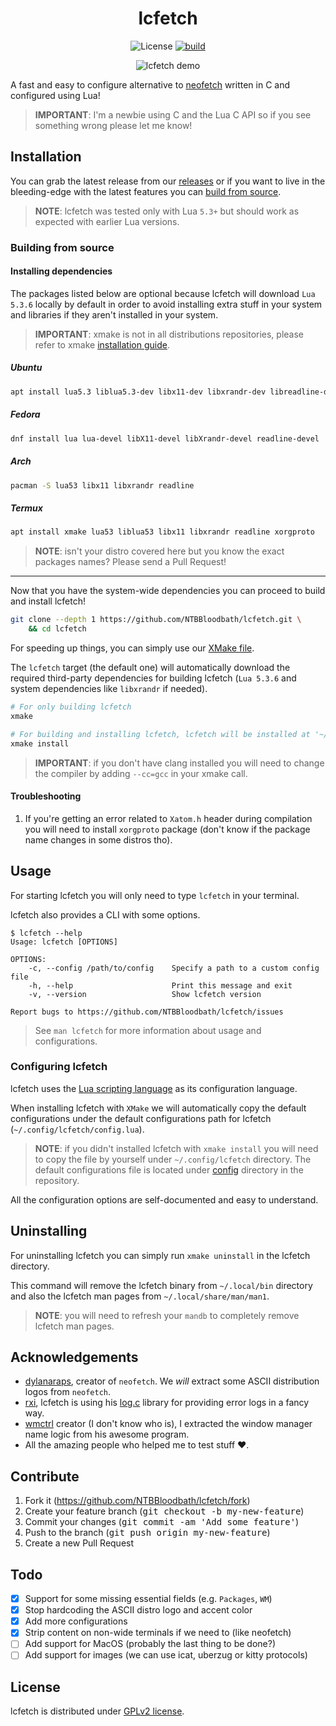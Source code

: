 <div align="center">

# lcfetch

![License](https://img.shields.io/github/license/NTBBloodbath/lcfetch?style=flat-square)
[![build](https://github.com/NTBBloodbath/lcfetch/actions/workflows/build.yml/badge.svg)](https://github.com/NTBBloodbath/lcfetch/actions/workflows/build.yml)

![lcfetch demo](https://user-images.githubusercontent.com/36456999/133947515-0116a6fe-8e1e-4c23-a181-8d055a0071e2.png)

</div>

A fast and easy to configure alternative to [neofetch](https://github.com/dylanaraps/neofetch)
written in C and configured using Lua!

> **IMPORTANT**: I'm a newbie using C and the Lua C API so if you see something wrong
> please let me know!

## Installation

You can grab the latest release from our [releases](https://github.com/NTBBloodbath/lcfetch/releases/latest)
or if you want to live in the bleeding-edge with the latest features you can [build from source](#building-from-source).

> **NOTE**: lcfetch was tested only with Lua `5.3+` but should work as expected with earlier
> Lua versions.

### Building from source

#### Installing dependencies

The packages listed below are optional because lcfetch will download `Lua 5.3.6` locally
by default in order to avoid installing extra stuff in your system and libraries if they
aren't installed in your system.

> **IMPORTANT**: xmake is not in all distributions repositories,
> please refer to xmake [installation guide](https://xmake.io/#/guide/installation).

##### Ubuntu

```sh
apt install lua5.3 liblua5.3-dev libx11-dev libxrandr-dev libreadline-dev
```

##### Fedora

```sh
dnf install lua lua-devel libX11-devel libXrandr-devel readline-devel
```

##### Arch

```sh
pacman -S lua53 libx11 libxrandr readline
```

##### Termux

```sh
apt install xmake lua53 liblua53 libx11 libxrandr readline xorgproto
```

> **NOTE**: isn't your distro covered here but you know the exact packages names? Please
> send a Pull Request!

---

Now that you have the system-wide dependencies you can proceed to build and install lcfetch!

```sh
git clone --depth 1 https://github.com/NTBBloodbath/lcfetch.git \
    && cd lcfetch
```

For speeding up things, you can simply use our [XMake file](./xmake.lua).

The `lcfetch` target (the default one) will automatically download the required
third-party dependencies for building lcfetch (`Lua 5.3.6` and system dependencies like `libxrandr` if needed).

```sh
# For only building lcfetch
xmake

# For building and installing lcfetch, lcfetch will be installed at '~/.local/bin'
xmake install
```

> **IMPORTANT**: if you don't have clang installed you will need to change the compiler
> by adding `--cc=gcc` in your xmake call.

#### Troubleshooting

1. If you're getting an error related to `Xatom.h` header during compilation you will
     need to install `xorgproto` package (don't know if the package name changes in some distros tho).

## Usage

For starting lcfetch you will only need to type `lcfetch` in your terminal.

lcfetch also provides a CLI with some options.

```
$ lcfetch --help
Usage: lcfetch [OPTIONS]

OPTIONS:
    -c, --config /path/to/config    Specify a path to a custom config file
    -h, --help                      Print this message and exit
    -v, --version                   Show lcfetch version

Report bugs to https://github.com/NTBBloodbath/lcfetch/issues
```

> See `man lcfetch` for more information about usage and configurations.

### Configuring lcfetch

lcfetch uses the [Lua scripting language](https://www.lua.org/) as its configuration
language.

When installing lcfetch with `XMake` we will automatically copy the default configurations
under the default configurations path for lcfetch (`~/.config/lcfetch/config.lua`).

> **NOTE**: if you didn't installed lcfetch with `xmake install` you will need to copy the file
> by yourself under `~/.config/lcfetch` directory. The default configurations file is
> located under [config](./config) directory in the repository.

All the configuration options are self-documented and easy to understand.

## Uninstalling

For uninstalling lcfetch you can simply run `xmake uninstall` in the lcfetch directory.

This command will remove the lcfetch binary from `~/.local/bin` directory and also
the lcfetch man pages from `~/.local/share/man/man1`.

> **NOTE**: you will need to refresh your `mandb` to completely remove lcfetch man pages.

## Acknowledgements

- [dylanaraps](https://github.com/dylanaraps), creator of `neofetch`. We _will_
  extract some ASCII distribution logos from `neofetch`.
- [rxi](https://github.com/rxi), lcfetch is using his [log.c](https://github.com/rxi/log.c)
  library for providing error logs in a fancy way.
- [wmctrl](http://tripie.sweb.cz/utils/wmctrl/) creator (I don't know who is),
  I extracted the window manager name logic from his awesome program.
- All the amazing people who helped me to test stuff :heart:.

## Contribute

1. Fork it (https://github.com/NTBBloodbath/lcfetch/fork)
2. Create your feature branch (<kbd>git checkout -b my-new-feature</kbd>)
3. Commit your changes (<kbd>git commit -am 'Add some feature'</kbd>)
4. Push to the branch (<kbd>git push origin my-new-feature</kbd>)
5. Create a new Pull Request

## Todo

- [x] Support for some missing essential fields (e.g. `Packages`, `WM`)
- [x] Stop hardcoding the ASCII distro logo and accent color
- [x] Add more configurations
- [x] Strip content on non-wide terminals if we need to (like neofetch)
- [ ] Add support for MacOS (probably the last thing to be done?)
- [ ] Add support for images (we can use icat, uberzug or kitty protocols)

## License

lcfetch is distributed under [GPLv2 license](./LICENSE).
